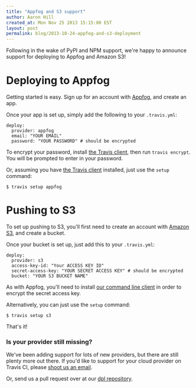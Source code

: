 ```yaml
---
title: "Appfog and S3 support"
author: Aaron Hill
created_at: Mon Nov 25 2013 15:15:00 EST
layout: post
permalink: blog/2013-10-24-appfog-and-s3-deployment
---
```


Following in the wake of PyPI and NPM support, we're happy to announce support for deploying to Appfog and Amazon S3!

# Deploying to Appfog

Getting started is easy. Sign up for an account with [Appfog](http://appfog.com), and create an app.

Once your app is set up, simply add the following to your `.travis.yml`:

    deploy:
      provider: appfog
      email: "YOUR EMAIL"
      password: "YOUR PASSWORD" # should be encrypted

To encrypt your password, install [the Travis client](http://github.com/travis-ci/travis), then run `travis encrypt`.
You will be prompted to enter in your password.

Or, assuming you have [the Travis client](http://github.com/travis-ci/travis) installed, just use the `setup` command:

    $ travis setup appfog

# Pushing to S3

To set up pushing to S3, you'll first need to create an account with [Amazon S3](http://aws.amazon.com/s3/?navclick=true),
and create a bucket.

Once your bucket is set up, just add this to your `.travis.yml`:

    deploy:
      provider: s3
      access-key-id: "Your ACCESS KEY ID"
      secret-access-key: "YOUR SECRET ACCESS KEY" # should be encrypted
      bucket: "YOUR S3 BUCKET NAME"

As with Appfog, you'll need to install [our command line client](http://github.com/travis-ci/travis) in order to encrypt the secret access key.

Alternatively, you can just use the `setup` command:

    $ travis setup s3

That's it!

### Is your provider still missing?

We've been adding support for lots of new providers, but there are still plenty more out there.
If you'd like to support for your cloud provider on Travis CI, please [shoot us an email](mailto:support@travis-ci.org).

Or, send us a pull request over at our [dpl repository](http://github.com/travis-ci/dpl).
